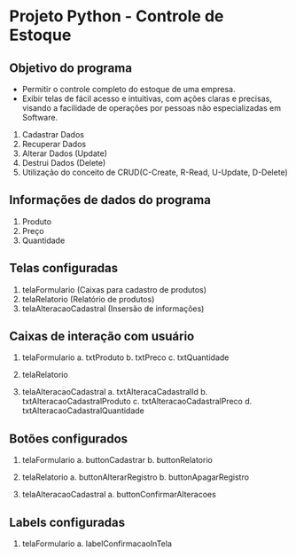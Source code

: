 # Projeto Python - Controle de Estoque

## Objetivo do programa

- Permitir o controle completo do estoque de uma empresa.
- Exibir telas de fácil acesso e intuitivas, com ações claras e precisas, visando a facilidade de operações por pessoas não especializadas em Software.

1. Cadastrar Dados
2. Recuperar Dados
3. Alterar Dados (Update)
4. Destrui Dados (Delete)
5. Utilização do conceito de CRUD(C-Create, R-Read, U-Update, D-Delete)

## Informações de dados do programa

1. Produto
2. Preço
3. Quantidade

## Telas configuradas

1. telaFormulario (Caixas para cadastro de produtos)
2. telaRelatorio (Relatório de produtos)
3. telaAlteracaoCadastral (Insersão de informações)

## Caixas de interação com usuário

1. telaFormulario
   a. txtProduto
   b. txtPreco
   c. txtQuantidade

2. telaRelatorio

3. telaAlteracaoCadastral
   a. txtAlteracaCadastralId
   b. txtAlteracaoCadastralProduto
   c. txtAlteracaoCadastralPreco
   d. txtAlteracaoCadastralQuantidade

## Botões configurados

1. telaFormulario
   a. buttonCadastrar
   b. buttonRelatorio

2. telaRelatorio
   a. buttonAlterarRegistro
   b. buttonApagarRegistro

3. telaAlteracaoCadastral
   a. buttonConfirmarAlteracoes

## Labels configuradas

1. telaFormulario
   a. labelConfirmacaoInTela
